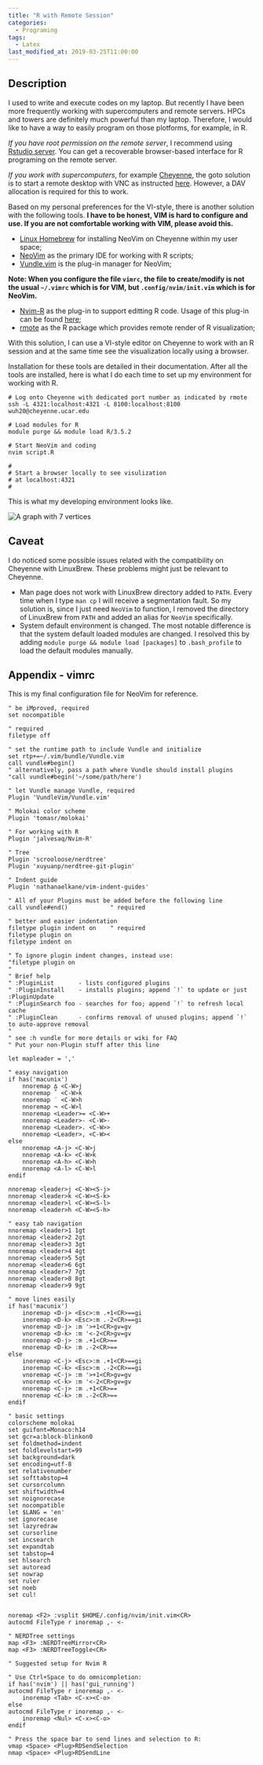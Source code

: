 ```yaml
---
title: "R with Remote Session"
categories:
  - Programing
tags:
  - Latex
last_modified_at: 2019-03-25T11:00:00
---
```


## Description

I used to write and execute codes on my laptop. But recently I have been more frequently working with supercomputers and remote servers. HPCs and towers are definitely much powerful than my laptop. Therefore, I would like to have a way to easily program on those plotforms, for example, in R.

*If you have root permission on the remote server*, I recommend using [Rstudio server](https://www.rstudio.com/products/rstudio-server/). You can get a recoverable browser-based interface for R programing on the remote server.

*If you work with supercomputers*, for example [Cheyenne](https://www2.cisl.ucar.edu/resources/computational-systems/cheyenne), the goto solution is to start a remote desktop with VNC as instructed [here](https://www2.cisl.ucar.edu/resources/computational-systems/casper/software/turbovnc). However, a DAV allocation is required for this to work.

Based on my personal preferences for the VI-style, there is another solution with the following tools. **I have to be honest, VIM is hard to configure and use. If you are not comfortable working with VIM, please avoid this.**

- [Linux Homebrew](https://docs.brew.sh/Homebrew-on-Linux) for installing NeoVim on Cheyenne within my user space;
- [NeoVim](https://neovim.io/) as the primary IDE for working with R scripts;
- [Vundle.vim](https://github.com/VundleVim/Vundle.vim) is the plug-in manager for NeoVim;

**Note: When you configure the file `vimrc`, the file to create/modify is not the usual `~/.vimrc` which is for VIM, but `.config/nvim/init.vim` which is for NeoVim.**

- [Nvim-R](https://github.com/jalvesaq/Nvim-R) as the plug-in to support editting R code. Usage of this plug-in can be found [here](https://raw.githubusercontent.com/jalvesaq/Nvim-R/master/doc/Nvim-R.txt);
- [rmote](https://github.com/cloudyr/rmote) as the R package which provides remote render of R visualization;

With this solution, I can use a VI-style editor on Cheyenne to work with an R session and at the same time see the visualization locally using a browser.

Installation for these tools are detailed in their documentation. After all the tools are installed, here is what I do each time to set up my environment for working with R.

```
# Log onto Cheyenne with dedicated port number as indicated by rmote
ssh -L 4321:localhost:4321 -L 8100:localhost:8100 wuh20@cheyenne.ucar.edu

# Load modules for R
module purge && module load R/3.5.2

# Start NeoVim and coding
nvim script.R

#
# Start a browser locally to see visulization
# at localhost:4321
#
```

This is what my developing environment looks like.

![A graph with 7 vertices](https://weiming-hu.github.io/assets/data-for-posts/2019-03-25-remote-R-on-cheyenne/remote-R.png)


## Caveat

I do noticed some possible issues related with the compatibility on Cheyenne with LinuxBrew. These problems might just be relevant to Cheyenne.

- Man page does not work with LinuxBrew directory added to `PATH`. Every time when I type `man cp` I will receive a segmentation fault. So my solution is, since I just need `NeoVim` to function, I removed the directory of LinuxBrew from `PATH` and added an alias for `NeoVim` specifically.
- System default environment is changed. The most notable difference is that the system default loaded modules are changed. I resolved this by adding `module purge && module load [packages]` to `.bash_profile` to load the default modules manually.

## Appendix - vimrc

This is my final configuration file for NeoVim for reference.

```
" be iMproved, required
set nocompatible              

" required
filetype off                  

" set the runtime path to include Vundle and initialize
set rtp+=~/.vim/bundle/Vundle.vim
call vundle#begin()
" alternatively, pass a path where Vundle should install plugins
"call vundle#begin('~/some/path/here')

" let Vundle manage Vundle, required
Plugin 'VundleVim/Vundle.vim'

" Molokai color scheme
Plugin 'tomasr/molokai'

" For working with R
Plugin 'jalvesaq/Nvim-R'

" Tree
Plugin 'scrooloose/nerdtree'
Plugin 'xuyuanp/nerdtree-git-plugin'

" Indent guide
Plugin 'nathanaelkane/vim-indent-guides'

" All of your Plugins must be added before the following line
call vundle#end()            " required

" better and easier indentation
filetype plugin indent on    " required
filetype plugin on
filetype indent on

" To ignore plugin indent changes, instead use:
"filetype plugin on
"
" Brief help
" :PluginList       - lists configured plugins
" :PluginInstall    - installs plugins; append `!` to update or just :PluginUpdate
" :PluginSearch foo - searches for foo; append `!` to refresh local cache
" :PluginClean      - confirms removal of unused plugins; append `!` to auto-approve removal
"
" see :h vundle for more details or wiki for FAQ
" Put your non-Plugin stuff after this line

let mapleader = ','

" easy navigation
if has('macunix')
    nnoremap ∆ <C-W>j
    nnoremap ˚ <C-W>k
    nnoremap ˙ <C-W>h
    nnoremap ¬ <C-W>l
    nnoremap <Leader>= <C-W>+
    nnoremap <Leader>- <C-W>-
    nnoremap <Leader>. <C-W>>
    nnoremap <Leader>, <C-W><
else
    nnoremap <A-j> <C-W>j
    nnoremap <A-k> <C-W>k
    nnoremap <A-h> <C-W>h
    nnoremap <A-l> <C-W>l
endif

nnoremap <leader>j <C-W><S-j>
nnoremap <leader>k <C-W><S-k>
nnoremap <leader>l <C-W><S-l>
nnoremap <leader>h <C-W><S-h>

" easy tab navigation
nnoremap <leader>1 1gt
nnoremap <leader>2 2gt
nnoremap <leader>3 3gt
nnoremap <leader>4 4gt
nnoremap <leader>5 5gt
nnoremap <leader>6 6gt
nnoremap <leader>7 7gt
nnoremap <leader>8 8gt
nnoremap <leader>9 9gt

" move lines easily
if has('macunix')
    inoremap <D-j> <Esc>:m .+1<CR>==gi
    inoremap <D-k> <Esc>:m .-2<CR>==gi
    vnoremap <D-j> :m '>+1<CR>gv=gv
    vnoremap <D-k> :m '<-2<CR>gv=gv
    nnoremap <D-j> :m .+1<CR>==
    nnoremap <D-k> :m .-2<CR>==
else
    inoremap <C-j> <Esc>:m .+1<CR>==gi
    inoremap <C-k> <Esc>:m .-2<CR>==gi
    vnoremap <C-j> :m '>+1<CR>gv=gv
    vnoremap <C-k> :m '<-2<CR>gv=gv
    nnoremap <C-j> :m .+1<CR>==
    nnoremap <C-k> :m .-2<CR>==
endif

" basic settings
colorscheme molokai
set guifont=Monaco:h14
set gcr=a:block-blinkon0
set foldmethod=indent
set foldlevelstart=99
set background=dark
set encoding=utf-8
set relativenumber
set softtabstop=4
set cursorcolumn
set shiftwidth=4
set noignorecase
set nocompatible
let $LANG = 'en'
set ignorecase
set lazyredraw
set cursorline
set incsearch
set expandtab
set tabstop=4
set hlsearch
set autoread
set nowrap
set ruler
set noeb
set cul!


noremap <F2> :vsplit $HOME/.config/nvim/init.vim<CR>
autocmd FileType r inoremap ,- <-

" NERDTree settings
map <F3> :NERDTreeMirror<CR>
map <F3> :NERDTreeToggle<CR>

" Suggested setup for Nvim R

" Use Ctrl+Space to do omnicompletion:
if has('nvim') || has('gui_running')
autocmd FileType r inoremap ,- <-
    inoremap <Tab> <C-x><C-o>
else
autocmd FileType r inoremap ,- <-
    inoremap <Nul> <C-x><C-o>
endif

" Press the space bar to send lines and selection to R:
vmap <Space> <Plug>RDSendSelection
nmap <Space> <Plug>RDSendLine
```
